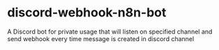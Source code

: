 # discord-webhook-n8n-bot
A Discord bot for private usage that will listen on specified channel and send webhook every time message is created in discord channel
